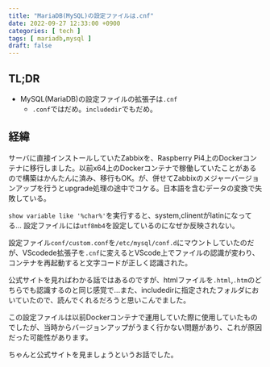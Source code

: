 ```yaml
---
title: "MariaDB(MySQL)の設定ファイルは.cnf"
date: 2022-09-27 12:33:00 +0900
categories: [ tech ]
tags: [ mariadb,mysql ]
draft: false
---
```


## TL;DR

* MySQL(MariaDB)の設定ファイルの拡張子は`.cnf`
  * `.conf`ではだめ。`includedir`でもだめ。

## 経緯

サーバに直接インストールしていたZabbixを、Raspberry Pi4上のDockerコンテナに移行しました。以前x64上のDockerコンテナで稼働していたことがあるので構築はかんたんに済み、移行もOK。が、併せてZabbixのメジャーバージョンアップを行うとupgrade処理の途中でコケる。日本語を含むデータの変換で失敗している。

`show variable like '%char%'`を実行すると、system,clinentがlatinになってる... 設定ファイルには`utf8mb4`を設定しているのになぜか反映されない。

設定ファイル`conf/custom.conf`を`/etc/mysql/conf.d`にマウントしていたのだが、VScodede拡張子を`.cnf`に変えるとVScode上でファイルの認識が変わり、コンテナを再起動すると文字コードが正しく認識された。

公式サイトを見ればわかる話ではあるのですが、htmlファイルを`.html`,`.htm`のどちらでも認識するのと同じ感覚で...また、includedirに指定されたフォルダにおいていたので、読んでくれるだろうと思いこんでました。

この設定ファイルは以前Dockerコンテナで運用していた際に使用していたものでしたが、当時からバージョンアップがうまく行かない問題があり、これが原因だった可能性があります。

ちゃんと公式サイトを見ましょうというお話でした。